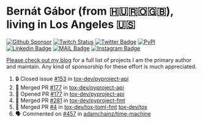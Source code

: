 # Bernát Gábor (from 🇭🇺🇷🇴🇬🇧), living in Los Angeles 🇺🇸

[![Github Sponsor](https://img.shields.io/static/v1?label=Sponsor&message=%E2%9D%A4&logo=GitHub&link=https://github.com/sponsors/gaborbernat&style=flat-square)](https://github.com/sponsors/gaborbernat)
[![Twitch Status](https://img.shields.io/twitch/status/gaborbernat?style=flat-square)](https://www.twitch.tv/gaborbernat)
[![Twitter Badge](https://img.shields.io/badge/-@gjbernat-1ca0f1?style=flat-square&labelColor=1ca0f1&logo=twitter&logoColor=white&link=https://twitter.com/gjbernat)](https://twitter.com/gjbernat)
[![PyPI](https://img.shields.io/badge/-gaborbernat-0073b7?style=flat-square&logo=Python&logoColor=white&link=https://pypi.org/user/gaborbernat/)](https://pypi.org/user/gaborbernat/)
[![Linkedin Badge](https://img.shields.io/badge/-gaborbernat-blue?style=flat-square&logo=Linkedin&logoColor=white&link=https://www.linkedin.com/in/gaborbernat/)](https://www.linkedin.com/in/gaborbernat/)
[![MAIL Badge](https://img.shields.io/badge/-gaborjbernat@gmail.com-c14438?style=flat-square&logo=Gmail&logoColor=white&link=mailto:gaborjbernat@gmail.com)](mailto:gaborjbernat@gmail.com)
[![Instagram Badge](https://img.shields.io/badge/-@gabor__bernat-845EC2?style=flat-square&labelColor=white&logo=Instagram&link=https://instagram.com/gabor_bernat/)](https://instagram.com/gabor_bernat)

[Please check out my blog](https://bernat.tech/about/) for a full list of projects I am the primary author and maintain.
Any kind of sponsorship for these effort is much appreciated.

<!--START_SECTION:activity-->

1. 🔒 Closed issue [#153](https://github.com/tox-dev/pyproject-api/issues/153) in [tox-dev/pyproject-api](https://github.com/tox-dev/pyproject-api)
2. 🎉 Merged PR [#177](https://github.com/tox-dev/pyproject-api/pull/177) in [tox-dev/pyproject-api](https://github.com/tox-dev/pyproject-api)
3. 💪 Opened PR [#177](https://github.com/tox-dev/pyproject-api/pull/177) in [tox-dev/pyproject-api](https://github.com/tox-dev/pyproject-api)
4. 🎉 Merged PR [#281](https://github.com/tox-dev/pyproject-fmt/pull/281) in [tox-dev/pyproject-fmt](https://github.com/tox-dev/pyproject-fmt)
5. 🎉 Merged PR [#4](https://github.com/tox-dev/tox-toml-fmt/pull/4) in [tox-dev/tox-toml-fmt](https://github.com/tox-dev/tox-toml-fmt)
   [tox-dev/tox](https://github.com/tox-dev/tox)
5. 🗣 Commented on [#457](https://github.com/adamchainz/time-machine/pull/457#issuecomment-2197730644) in
[adamchainz/time-machine](https://github.com/adamchainz/time-machine)
<!--END_SECTION:activity-->
